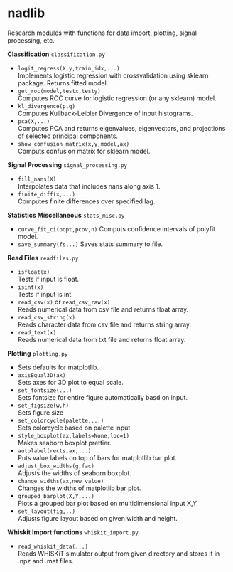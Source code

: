 # nadlib
Research modules with functions for data import, plotting, signal processing, etc.

**Classification**
 `classification.py`

- `logit_regress(X,y,train_idx,...)`\
  Implements logistic regression with crossvalidation using sklearn package. Returns fitted model.
- `get_roc(model,testx,testy)`\
  Computes ROC curve for logistic regression (or any sklearn) model.
- `kl_divergence(p,q)`\
  Computes Kullback-Leibler Divergence of input histograms.
- `pca(X,...)`\
  Computes PCA and returns eigenvalues, eigenvectors, and projections of selected principal components.
- `show_confusion_matrix(x,y,model,ax)`\
  Computs confusion matrix for sklearn model.
  
**Signal Processing**
  `signal_processing.py`
  
 - `fill_nans(X)`\
   Interpolates data that includes nans along axis 1.
 - `finite_diff(x,...)`\
   Computes finite differences over specified lag.
  
**Statistics Miscellaneous**
  `stats_misc.py`
  
 - `curve_fit_ci(popt,pcov,n)`
   Computs confidence intervals of polyfit model.
 - `save_summary(fs,..)`
   Saves stats summary to file.

**Read Files**
  `readfiles.py`
  
- `isfloat(x)`\
  Tests if input is float.
- `isint(x)`\
  Tests if input is int.
- `read_csv(x)` or `read_csv_raw(x)`\
  Reads numerical data from csv file and returns float array.
- `read_csv_string(x)`\
  Reads character data from csv file and returns string array.
- `read_text(x)`\
  Reads numerical data from txt file and returns float array.

**Plotting**
 `plotting.py`

- Sets defaults for matplotlib.
- `axisEqual3D(ax)`\
  Sets axes for 3D plot to equal scale.
- `set_fontsize(...)`\
  Sets fontsize for entire figure automatically basd on input.
- `set_figsize(w,h)`\
  Sets figure size
- `set_colorcycle(palette,...)`\
  Sets colorcycle based on palette input.
- `style_boxplot(ax,labels=None,loc=1)`\
  Makes seaborn boxplot prettier.
- `autolabel(rects,ax,...)`\
  Puts value labels on top of bars for matplotlib bar plot.
- `adjust_box_widths(g,fac)`\
  Adjusts the widths of seaborn boxplot.
- `change_widths(ax,new_value)`\
  Changes the widths of matplotlib bar plot.
- `grouped_barplot(X,Y,...)`\
  Plots a grouped bar plot based on multidimensional input X,Y
- `set_layout(fig,..)`\
  Adjusts figure layout based on given width and height.
  
**Whiskit Import functions**
 `whiskit_import.py`

- `read_whiskit_data(...)`\
  Reads WHISKiT simulator output from given directory and stores it in .npz and .mat files.
